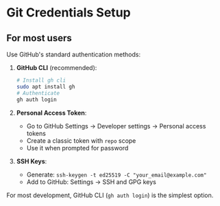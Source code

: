 # Git Credentials Setup

## For most users

Use GitHub's standard authentication methods:

1. **GitHub CLI** (recommended):
   ```bash
   # Install gh cli
   sudo apt install gh
   # Authenticate
   gh auth login
   ```

2. **Personal Access Token**:
   - Go to GitHub Settings → Developer settings → Personal access tokens
   - Create a classic token with `repo` scope
   - Use it when prompted for password

3. **SSH Keys**:
   - Generate: `ssh-keygen -t ed25519 -C "your_email@example.com"`
   - Add to GitHub: Settings → SSH and GPG keys

For most development, GitHub CLI (`gh auth login`) is the simplest option.